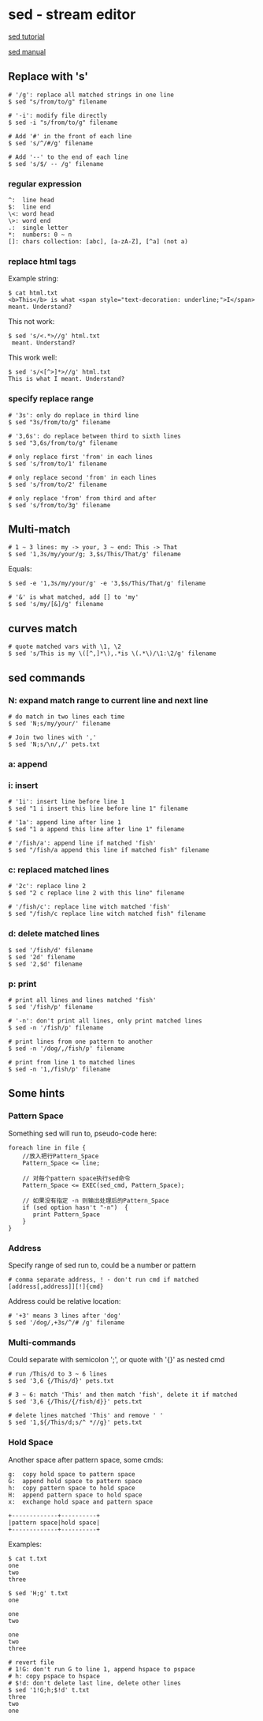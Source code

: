 # sed - stream editor

[sed tutorial](http://coolshell.cn/articles/9104.html)

[sed manual](http://www.gnu.org/software/sed/manual/sed.html)

## Replace with 's'

	# '/g': replace all matched strings in one line
	$ sed "s/from/to/g" filename

	# '-i': modify file directly
	$ sed -i "s/from/to/g" filename

	# Add '#' in the front of each line
	$ sed 's/^/#/g' filename

	# Add '--' to the end of each line
	$ sed 's/$/ -- /g' filename

### regular expression

	^:	line head
	$:	line end
	\<:	word head
	\>:	word end
	.:	single letter
	*:	numbers: 0 ~ n
	[]:	chars collection: [abc], [a-zA-Z], [^a] (not a)

### replace html tags

Example string:

	$ cat html.txt
	<b>This</b> is what <span style="text-decoration: underline;">I</span> meant. Understand?

This not work:

	$ sed 's/<.*>//g' html.txt
	 meant. Understand?

This work well:

	$ sed 's/<[^>]*>//g' html.txt
	This is what I meant. Understand?

### specify replace range

	# '3s': only do replace in third line
	$ sed "3s/from/to/g" filename

	# '3,6s': do replace between third to sixth lines
	$ sed "3,6s/from/to/g" filename

	# only replace first 'from' in each lines
	$ sed 's/from/to/1' filename

	# only replace second 'from' in each lines
	$ sed 's/from/to/2' filename

	# only replace 'from' from third and after
	$ sed 's/from/to/3g' filename

## Multi-match

	# 1 ~ 3 lines: my -> your, 3 ~ end: This -> That
	$ sed '1,3s/my/your/g; 3,$s/This/That/g' filename

Equals:

	$ sed -e '1,3s/my/your/g' -e '3,$s/This/That/g' filename

	# '&' is what matched, add [] to 'my'
	$ sed 's/my/[&]/g' filename

## curves match

	# quote matched vars with \1, \2
	$ sed 's/This is my \([^,]*\),.*is \(.*\)/\1:\2/g' filename

## sed commands

### N:	expand match range to current line and next line

	# do match in two lines each time
	$ sed 'N;s/my/your/' filename

	# Join two lines with ','
	$ sed 'N;s/\n/,/' pets.txt

### a:	append

### i:	insert

	# '1i': insert line before line 1
	$ sed "1 i insert this line before line 1" filename

	# '1a': append line after line 1
	$ sed "1 a append this line after line 1" filename

	# '/fish/a': append line if matched 'fish'
	$ sed "/fish/a append this line if matched fish" filename

### c:	replaced matched lines

	# '2c': replace line 2
	$ sed "2 c replace line 2 with this line" filename

	# '/fish/c': replace line witch matched 'fish'
	$ sed "/fish/c replace line witch matched fish" filename

### d:	delete matched lines

	$ sed '/fish/d' filename
	$ sed '2d' filename
	$ sed '2,$d' filename

### p:	print

	# print all lines and lines matched 'fish'
	$ sed '/fish/p' filename

	# '-n': don't print all lines, only print matched lines
	$ sed -n '/fish/p' filename

	# print lines from one pattern to another
	$ sed -n '/dog/,/fish/p' filename

	# print from line 1 to matched lines
	$ sed -n '1,/fish/p' filename

## Some hints

### Pattern Space

Something sed will run to, pseudo-code here:

```
foreach line in file {
    //放入把行Pattern_Space
    Pattern_Space <= line;
 
    // 对每个pattern space执行sed命令
    Pattern_Space <= EXEC(sed_cmd, Pattern_Space);
 
    // 如果没有指定 -n 则输出处理后的Pattern_Space
    if (sed option hasn't "-n")  {
       print Pattern_Space
    }
}
```

### Address

Specify range of sed run to, could be a number or pattern

	# comma separate address, ! - don't run cmd if matched
	[address[,address]][!]{cmd}

Address could be relative location:

	# '+3' means 3 lines after 'dog'
	$ sed '/dog/,+3s/^/# /g' filename

### Multi-commands

Could separate with semicolon ';', or quote with '{}' as nested cmd

	# run /This/d to 3 ~ 6 lines
	$ sed '3,6 {/This/d}' pets.txt

	# 3 ~ 6: match 'This' and then match 'fish', delete it if matched
	$ sed '3,6 {/This/{/fish/d}}' pets.txt
	
	# delete lines matched 'This' and remove ' '
	$ sed '1,${/This/d;s/^ *//g}' pets.txt

### Hold Space

Another space after pattern space, some cmds:

	g:	copy hold space to pattern space
	G:	append hold space to pattern space
	h:	copy pattern space to hold space
	H:	append pattern space to hold space
	x:	exchange hold space and pattern space

	+-------------+----------+
	|pattern space|hold space|
	+-------------+----------+

Examples:

	$ cat t.txt
	one
	two
	three

	$ sed 'H;g' t.txt
	one
	 
	one
	two
	 
	one
	two
	three

	# revert file
	# 1!G: don't run G to line 1, append hspace to pspace
	# h: copy pspace to hspace
	# $!d: don't delete last line, delete other lines
	$ sed '1!G;h;$!d' t.txt
	three
	two
	one
